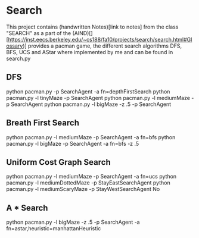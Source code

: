 # Search

This project contains (handwritten Notes)[link to notes] from the class "SEARCH" as a part of the (AIND)[]
[https://inst.eecs.berkeley.edu/~cs188/fa10/projects/search/search.html#Glossary)] provides a pacman game, the different search algorithms 
DFS, BFS, UCS and AStar where implemented by me and can be found in search.py

## DFS
python pacman.py -p SearchAgent -a fn=depthFirstSearch
python pacman.py -l tinyMaze -p SearchAgent
python pacman.py -l mediumMaze -p SearchAgent
python pacman.py -l bigMaze -z .5 -p SearchAgent

## Breath First Search
python pacman.py -l mediumMaze -p SearchAgent -a fn=bfs
python pacman.py -l bigMaze -p SearchAgent -a fn=bfs -z .5

## Uniform Cost Graph Search 
python pacman.py -l mediumMaze -p SearchAgent -a fn=ucs
python pacman.py -l mediumDottedMaze -p StayEastSearchAgent
python pacman.py -l mediumScaryMaze -p StayWestSearchAgent
No

## A * Search
python pacman.py -l bigMaze -z .5 -p SearchAgent -a fn=astar,heuristic=manhattanHeuristic 


